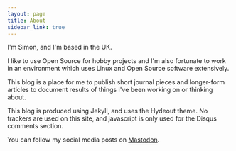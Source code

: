 ```yaml
---
layout: page
title: About
sidebar_link: true
---
```


I'm Simon, and I'm based in the UK.

I like to use Open Source for hobby projects and I'm also fortunate to work in
an environment which uses Linux and Open Source software extensively.

This blog is a place for me to publish short journal pieces and longer-form
articles to document results of things I've been working on or thinking about.

This blog is produced using Jekyll, and uses the Hydeout theme. No trackers are
used on this site, and javascript is only used for the Disqus comments section.

You can follow my social media posts on [Mastodon](https://fosstodon.org/@simon).
